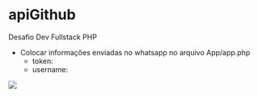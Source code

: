 # apiGithub
Desafio Dev Fullstack PHP

- Colocar informações enviadas no whatsapp no arquivo App/app.php
   - token: 
   - username: 

<img src="https://github.com/mateusmrosa/apiGithub/assets/41523047/16d3f431-b168-430c-85d4-a07df76ef54b" />


